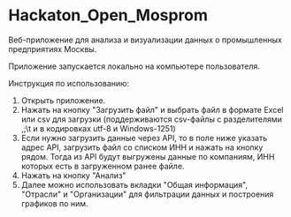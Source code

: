 # Hackaton_Open_Mosprom

Веб-приложение для анализа и визуализации данных о промышленных предприятиях Москвы.

Приложение запускается локально на компьютере пользователя.

Инструкция по использованию:
1. Открыть приложение.
2. Нажать на кнопку "Загрузить файл" и выбрать файл в формате Excel или csv для загрузки (поддерживаются csv-файлы с разделителями ,;\t и в кодировках utf-8 и Windows-1251)
3. Если нужно загрузить данные через API, то в поле ниже указать адрес API, загрузить файл со списком ИНН и нажать на кнопку рядом. Тогда из API будут выгружены данные по компаниям, ИНН которых есть в загруженном ранее файле.
4. Нажать на кнопку "Анализ"
5. Далее можно использовать вкладки "Общая информация", "Отрасли" и "Организации" для фильтрации данных и построения графиков по ним.
